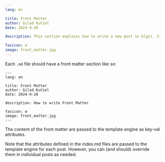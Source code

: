```yaml
---
lang: en 

title: Front Matter
author: Gilad Kutiel
date: 2024-9-30

description: This section explains how to write a new post in blgit. It provides step-by-step instructions on creating and formatting content for your blog.

favicon: ⚙️
image: front_matter.jpg
---
```


Each `.md` file should have a front matter section like so:

```
---
lang: en 

title: Front Matter
author: Gilad Kutiel
date: 2024-9-28

description: How to write Front Matter

favicon: ⚙️
image: front_matter.jpg
---
```

The content of the front matter are passed to the template engine as key-val attributes.

Note that the attributes defined in the index.md files are passed to the template engine for each post. However, you can (and should) override them in individual posts as needed.